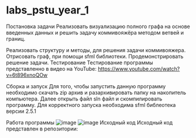 # labs_pstu_year_1
 
Постановка задачи
Реализовать визуализацию полного графа на основе введенных данных и решить задачу коммивояжёра методом ветвей и границ.

Реализовать структуру и методы, для решения задачи коммивояжера.
Отрисовать граф, при помощи sfml библиотеки.
Продемонстрировать решение задачи.
Тестирование
Тестирование программы представленно в видео на YouTube: https://www.youtube.com/watch?v=6t896xnoQOw

Сборка и запуск
Для того, чтобы запустить данную программу необходимо скачать zip архив и разархивировать папку на накопитель компьютера. Далее открыть файл sln файл и скомпилировать программу. Для корректного запуска необходима sfml библеотека версии 2.5.1

Работа программы ![image](https://github.com/kotyasmol/labs_pstu_year_1/assets/115986016/9055a845-47ed-4889-8c88-a738e2e809e0)
![image](https://github.com/kotyasmol/labs_pstu_year_1/assets/115986016/02511a9b-697b-48ac-948d-7a43c6af4b9d)
Исходный код
Исходный код представлен в репозитории:
